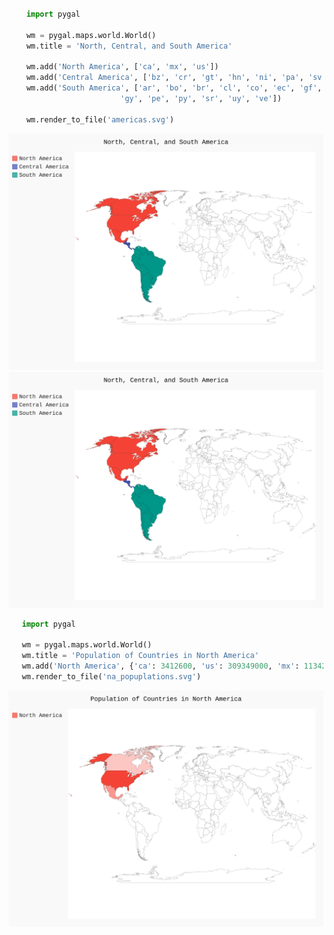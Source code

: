 ```python
   
    import pygal

    wm = pygal.maps.world.World()
    wm.title = 'North, Central, and South America'

    wm.add('North America', ['ca', 'mx', 'us'])
    wm.add('Central America', ['bz', 'cr', 'gt', 'hn', 'ni', 'pa', 'sv'])
    wm.add('South America', ['ar', 'bo', 'br', 'cl', 'co', 'ec', 'gf',
                         'gy', 'pe', 'py', 'sr', 'uy', 've'])

    wm.render_to_file('americas.svg')
```
![Alt text](./americas.svg)
<img src="./americas.svg">

```python
   import pygal

   wm = pygal.maps.world.World()
   wm.title = 'Population of Countries in North America'
   wm.add('North America', {'ca': 3412600, 'us': 309349000, 'mx': 113423000})
   wm.render_to_file('na_popuplations.svg')

```
<img src="./na_popuplations.svg">
